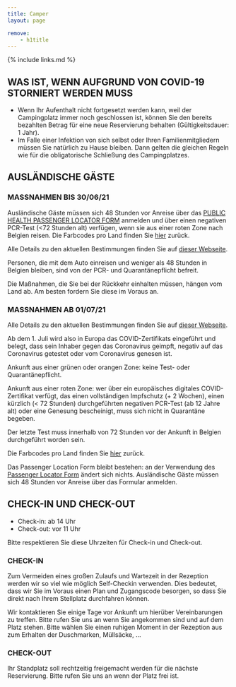 ```yaml
---
title: Camper
layout: page

remove:
    - h1title
---
```


{% include links.md %}

## WAS IST, WENN AUFGRUND VON COVID-19 STORNIERT WERDEN MUSS

* Wenn Ihr Aufenthalt nicht fortgesetzt werden kann, weil der Campingplatz immer noch geschlossen ist, können Sie den bereits bezahlten Betrag für eine neue Reservierung behalten (Gültigkeitsdauer: 1 Jahr).
* Im Falle einer Infektion von sich selbst oder Ihren Familienmitgliedern müssen Sie natürlich zu Hause bleiben. Dann gelten die gleichen Regeln wie für die obligatorische Schließung des Campingplatzes.


## AUSLÄNDISCHE GÄSTE
### MASSNAHMEN BIS 30/06/21
Ausländische Gäste müssen sich 48 Stunden vor Anreise über das [PUBLIC HEALTH PASSENGER LOCATOR FORM](https://travel.info-coronavirus.be/de/public-health-passenger-locator-form)  anmelden und über einen negativen PCR-Test (<72 Stunden alt) verfügen, wenn sie aus einer roten Zone nach Belgien reisen. Die Farbcodes pro Land finden Sie [hier](https://www.info-coronavirus.be/de/farbcode-pro-land/) zurück. 

Alle Details zu den aktuellen Bestimmungen finden Sie auf [dieser Webseite](https://www.info-coronavirus.be/de/reisen/).

Personen, die mit dem Auto einreisen und weniger als 48 Stunden in Belgien bleiben, sind von der PCR- und Quarantänepflicht befreit.

Die Maßnahmen, die Sie bei der Rückkehr einhalten müssen, hängen vom Land ab. Am besten fordern Sie diese im Voraus an.

### MASSNAHMEN AB 01/07/21
Alle Details zu den aktuellen Bestimmungen finden Sie auf [dieser Webseite](https://www.info-coronavirus.be/de/reisen/).

Ab dem 1. Juli wird also in Europa das COVID-Zertifikats eingeführt und belegt, dass sein Inhaber gegen das Coronavirus geimpft, negativ auf das Coronavirus getestet oder vom Coronavirus genesen ist.

Ankunft aus einer grünen oder orangen Zone: keine Test- oder Quarantänepflicht.

Ankunft aus einer roten Zone: wer über ein europäisches digitales COVID-Zertifikat verfügt, das einen vollständigen Impfschutz (+ 2 Wochen), einen kürzlich (< 72 Stunden) durchgeführten negativen PCR-Test (ab 12 Jahre alt) oder eine Genesung bescheinigt, muss sich nicht in Quarantäne begeben.

Der letzte Test muss innerhalb von 72 Stunden vor der Ankunft in Belgien durchgeführt worden sein.

Die Farbcodes pro Land finden Sie [hier](https://www.info-coronavirus.be/de/farbcode-pro-land/) zurück. 

Das Passenger Location Form bleibt bestehen: an der Verwendung des [Passenger Locator Form](https://travel.info-coronavirus.be/nl/public-health-passenger-locator-form) ändert sich nichts.
Ausländische Gäste müssen sich 48 Stunden vor Anreise über das Formular anmelden.

## CHECK-IN UND CHECK-OUT

* Check-in: ab 14 Uhr
* Check-out: vor 11 Uhr

Bitte respektieren Sie diese Uhrzeiten für Check-in und Check-out.

### CHECK-IN

Zum Vermeiden eines großen Zulaufs und Wartezeit in der Rezeption werden wir so viel
wie möglich Self-Checkin verwenden. Dies bedeutet, dass wir Sie im Voraus einen Plan
und Zugangscode besorgen, so dass Sie direkt nach Ihrem Stellplatz durchfahren können.

Wir kontaktieren Sie einige Tage vor Ankunft um hierüber Vereinbarungen zu treffen.
Bitte rufen Sie uns an wenn Sie angekommen sind und auf dem Platz stehen. Bitte wählen Sie
einen ruhigen Moment in der Rezeption aus zum Erhalten der Duschmarken, Müllsäcke, ...

### CHECK-OUT

Ihr Standplatz soll rechtzeitig freigemacht werden für die nächste Reservierung.
Bitte rufen Sie uns an wenn der Platz frei ist.
